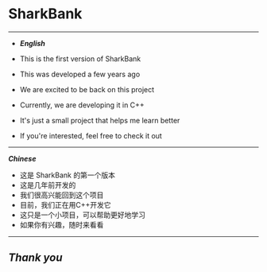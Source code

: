 # SharkBank

---
- ***English***

- This is the first version of SharkBank
- This was developed a few years ago
- We are excited to be back on this project
- Currently, we are developing it in C++
- It's just a small project that helps me learn better
- If you're interested, feel free to check it out

---
***Chinese***
- 这是 SharkBank 的第一个版本
- 这是几年前开发的
- 我们很高兴能回到这个项目
- 目前，我们正在用C++开发它
- 这只是一个小项目，可以帮助更好地学习
- 如果你有兴趣，随时来看看

---
***Thank you***
---
